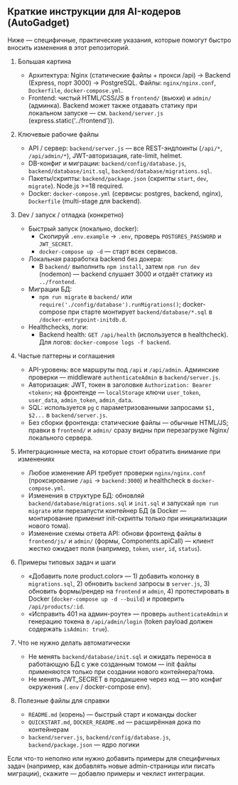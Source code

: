 ## Краткие инструкции для AI-кодеров (AutoGadget)

Ниже — специфичные, практические указания, которые помогут быстро вносить изменения в этот репозиторий.

1. Большая картина
   - Архитектура: Nginx (статические файлы + прокси /api) → Backend (Express, порт 3000) → PostgreSQL. Файлы: `nginx/nginx.conf`, `Dockerfile`, `docker-compose.yml`.
   - Frontend: чистый HTML/CSS/JS в `frontend/` (вьюхи) и `admin/` (админка). Backend может также отдавать статику при локальном запуске — см. `backend/server.js` (express.static('../frontend')).

2. Ключевые рабочие файлы
   - API / сервер: `backend/server.js` — все REST-эндпоинты (`/api/*`, `/api/admin/*`), JWT-авторизация, rate-limit, helmet.
   - DB-конфиг и миграции: `backend/config/database.js`, `backend/database/init.sql`, `backend/database/migrations.sql`.
   - Пакеты/скрипты: `backend/package.json` (скрипты `start`, `dev`, `migrate`). Node.js >=18 required.
   - Docker: `docker-compose.yml` (сервисы: postgres, backend, nginx), `Dockerfile` (multi-stage для backend).

3. Dev / запуск / отладка (конкретно)
   - Быстрый запуск (локально, docker):
     - Скопируй `.env.example` → `.env`, проверь `POSTGRES_PASSWORD` и `JWT_SECRET`.
     - `docker-compose up -d` — старт всех сервисов.
   - Локальная разработка backend без докера:
     - В `backend/` выполнить `npm install`, затем `npm run dev` (nodemon) — backend слушает 3000 и отдаёт статику из `../frontend`.
   - Миграции БД:
     - `npm run migrate` в `backend/` или `require('./config/database').runMigrations()`; docker-compose при старте монтирует `backend/database/*.sql` в `/docker-entrypoint-initdb.d`.
   - Healthchecks, логи:
     - Backend health: `GET /api/health` (используется в healthcheck). Для логов: `docker-compose logs -f backend`.

4. Частые паттерны и соглашения
   - API-уровень: все маршруты под `/api` и `/api/admin`. Админские проверки — middleware `authenticateAdmin` в `backend/server.js`.
   - Авторизация: JWT, токен в заголовке `Authorization: Bearer <token>`; на фронтенде — `localStorage` ключи `user_token`, `user_data`, `admin_token`, `admin_data`.
   - SQL: используется `pg` с параметризованными запросами `$1, $2...` в `backend/server.js`.
   - Без сборки фронтенда: статические файлы — обычные HTML/JS; правки в `frontend/` и `admin/` сразу видны при перезагрузке Nginx/локального сервера.

5. Интеграционные места, на которые стоит обратить внимание при изменениях
   - Любое изменение API требует проверки `nginx/nginx.conf` (проксирование `/api` → `backend:3000`) и healthcheck в `docker-compose.yml`.
   - Изменения в структуре БД: обновляй `backend/database/migrations.sql` и `init.sql` и запускай `npm run migrate` или перезапусти контейнер БД (в Docker — монтирование применит init-скрипты только при инициализации нового тома).
   - Изменение схемы ответа API: обнови фронтенд файлы в `frontend/js/` и `admin/` (формы, Components.apiCall) — клиент жестко ожидает поля (например, `token`, `user`, `id`, `status`).

6. Примеры типовых задач и шаги
   - «Добавить поле product.color» — 1) добавить колонку в `migrations.sql`, 2) обновить `backend` запросы в `server.js`, 3) обновить формы/рендер на `frontend` и `admin`, 4) протестировать в Docker (`docker-compose up -d --build`) и проверить `/api/products/:id`.
   - «Исправить 401 на админ-роуте» — проверь `authenticateAdmin` и генерацию токена в `/api/admin/login` (token payload должен содержать `isAdmin: true`).

7. Что не нужно делать автоматически
   - Не менять `backend/database/init.sql` и ожидать переноса в работающую БД с уже созданным томом — init файлы применяются только при создании нового контейнера/тома.
   - Не менять JWT_SECRET в продакшене через код — это конфиг окружения (`.env` / docker-compose env).

8. Полезные файлы для справки
   - `README.md` (корень) — быстрый старт и команды docker
   - `QUICKSTART.md`, `DOCKER_README.md` — расширённая дока по контейнерам
   - `backend/server.js`, `backend/config/database.js`, `backend/package.json` — ядро логики

Если что-то неполно или нужно добавить примеры для специфичных задач (например, как добавлять новые admin-страницы или писать миграции), скажите — добавлю примеры и чеклист интеграции.
